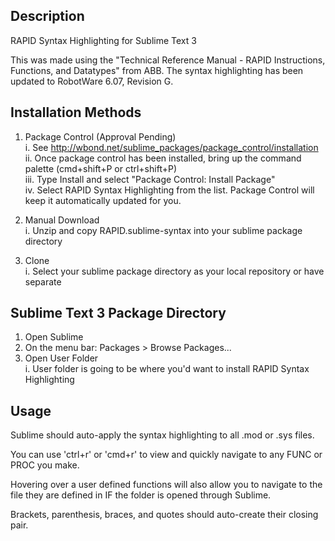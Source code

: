 ## Description
RAPID Syntax Highlighting for Sublime Text 3

This was made using the "Technical Reference Manual - RAPID Instructions, Functions, and Datatypes" from ABB.
The syntax highlighting has been updated to RobotWare 6.07, Revision G.

## Installation Methods
1. Package Control (Approval Pending)  
  i. See http://wbond.net/sublime_packages/package_control/installation  
  ii. Once package control has been installed, bring up the command palette (cmd+shift+P or ctrl+shift+P)  
  iii. Type Install and select "Package Control: Install Package"  
  iv. Select RAPID Syntax Highlighting from the list. Package Control will keep it automatically updated for you.  

2. Manual Download  
  i. Unzip and copy RAPID.sublime-syntax into your sublime package directory  

3. Clone  
  i. Select your sublime package directory as your local repository or have separate  

## Sublime Text 3 Package Directory
1. Open Sublime  
2. On the menu bar: Packages > Browse Packages...  
3. Open User Folder  
  i. User folder is going to be where you'd want to install RAPID Syntax Highlighting
  
## Usage
Sublime should auto-apply the syntax highlighting to all .mod or .sys files.

You can use 'ctrl+r' or 'cmd+r' to view and quickly navigate to any FUNC or PROC you make.

Hovering over a user defined functions will also allow you to navigate to the file they are defined in IF the folder is opened through Sublime.

Brackets, parenthesis, braces, and quotes should auto-create their closing pair.
